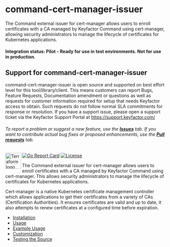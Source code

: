 # command-cert-manager-issuer

The Command external issuer for cert-manager allows users to enroll certificates with a CA managed by Keyfactor Command using cert-manager, allowing security administrators to manage the lifecycle of certificates for Kubernetes applications. 

#### Integration status: Pilot - Ready for use in test environments. Not for use in production.



## Support for command-cert-manager-issuer

command-cert-manager-issuer is open source and supported on best effort level for this tool/library/client.  This means customers can report Bugs, Feature Requests, Documentation amendment or questions as well as requests for customer information required for setup that needs Keyfactor access to obtain. Such requests do not follow normal SLA commitments for response or resolution. If you have a support issue, please open a support ticket via the Keyfactor Support Portal at https://support.keyfactor.com/

###### To report a problem or suggest a new feature, use the **[Issues](../../issues)** tab. If you want to contribute actual bug fixes or proposed enhancements, use the **[Pull requests](../../pulls)** tab.



<a href="https://kubernetes.io">
    <img src="https://raw.githubusercontent.com/cert-manager/cert-manager/d53c0b9270f8cd90d908460d69502694e1838f5f/logo/logo-small.png" alt="Terraform logo" title="K8s" align="left" height="50" />
</a>

[![Go Report Card](https://goreportcard.com/badge/github.com/Keyfactor/command-cert-manager-issuer)](https://goreportcard.com/report/github.com/Keyfactor/command-cert-manager-issuer)
[![License](https://img.shields.io/badge/License-Apache%202.0-blue.svg)](https://img.shields.io/badge/License-Apache%202.0-blue.svg)

The Command external issuer for cert-manager allows users to enroll certificates with a CA managed by Keyfactor Command using cert-manager. This allows security administrators to manage the lifecycle of certificates for Kubernetes applications.

Cert-manager is a native Kubernetes certificate management controller which allows applications to get their certificates from a variety of CAs (Certification Authorities). It ensures certificates are valid and up to date, it also attempts to renew certificates at a configured time before expiration.


* [Installation](docs/install.markdown)
* [Usage](docs/config_usage.markdown)
* [Example Usage](docs/example.markdown)
* [Customization](docs/annotations.markdown)
* [Testing the Source](docs/testing.markdown)

